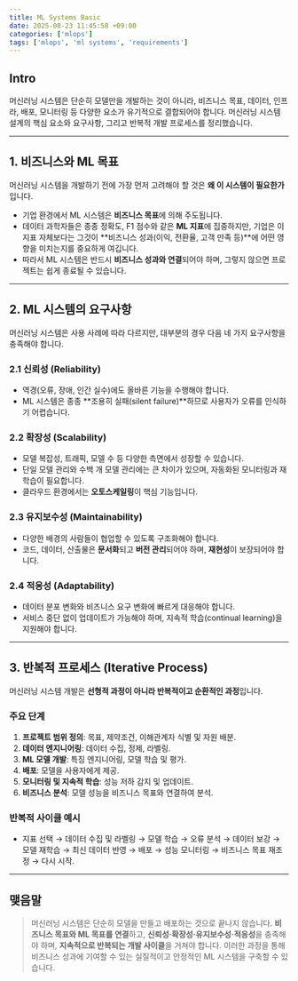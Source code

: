 ```yaml
---
title: ML Systems Basic
date: 2025-08-23 11:45:58 +09:00
categories: ['mlops']
tags: ['mlops', 'ml systems', 'requirements']
---
```


## Intro
머신러닝 시스템은 단순히 모델만을 개발하는 것이 아니라, 비즈니스 목표, 데이터, 인프라, 배포, 모니터링 등 다양한 요소가 유기적으로 결합되어야 합니다. 
머신러닝 시스템 설계의 핵심 요소와 요구사항, 그리고 반복적 개발 프로세스를 정리했습니다.

---

## 1. 비즈니스와 ML 목표

머신러닝 시스템을 개발하기 전에 가장 먼저 고려해야 할 것은 **왜 이 시스템이 필요한가**입니다.

- 기업 환경에서 ML 시스템은 **비즈니스 목표**에 의해 주도됩니다.
- 데이터 과학자들은 종종 정확도, F1 점수와 같은 **ML 지표**에 집중하지만, 기업은 이 지표 자체보다는 그것이 **비즈니스 성과(이익, 전환율, 고객 만족 등)**에 어떤 영향을 미치는지를 중요하게 여깁니다.
- 따라서 ML 시스템은 반드시 **비즈니스 성과와 연결**되어야 하며, 그렇지 않으면 프로젝트는 쉽게 종료될 수 있습니다.

---

## 2. ML 시스템의 요구사항

머신러닝 시스템은 사용 사례에 따라 다르지만, 대부분의 경우 다음 네 가지 요구사항을 충족해야 합니다.

### 2.1 신뢰성 (Reliability)
- 역경(오류, 장애, 인간 실수)에도 올바른 기능을 수행해야 합니다.
- ML 시스템은 종종 **조용히 실패(silent failure)**하므로 사용자가 오류를 인식하기 어렵습니다.

### 2.2 확장성 (Scalability)
- 모델 복잡성, 트래픽, 모델 수 등 다양한 측면에서 성장할 수 있습니다.
- 단일 모델 관리와 수백 개 모델 관리에는 큰 차이가 있으며, 자동화된 모니터링과 재학습이 필요합니다.
- 클라우드 환경에서는 **오토스케일링**이 핵심 기능입니다.

### 2.3 유지보수성 (Maintainability)
- 다양한 배경의 사람들이 협업할 수 있도록 구조화해야 합니다.
- 코드, 데이터, 산출물은 **문서화**되고 **버전 관리**되어야 하며, **재현성**이 보장되어야 합니다.

### 2.4 적응성 (Adaptability)
- 데이터 분포 변화와 비즈니스 요구 변화에 빠르게 대응해야 합니다.
- 서비스 중단 없이 업데이트가 가능해야 하며, 지속적 학습(continual learning)을 지원해야 합니다.

---

## 3. 반복적 프로세스 (Iterative Process)

머신러닝 시스템 개발은 **선형적 과정이 아니라 반복적이고 순환적인 과정**입니다.

### 주요 단계
1. **프로젝트 범위 정의**: 목표, 제약조건, 이해관계자 식별 및 자원 배분.
2. **데이터 엔지니어링**: 데이터 수집, 정제, 라벨링.
3. **ML 모델 개발**: 특징 엔지니어링, 모델 학습 및 평가.
4. **배포**: 모델을 사용자에게 제공.
5. **모니터링 및 지속적 학습**: 성능 저하 감지 및 업데이트.
6. **비즈니스 분석**: 모델 성능을 비즈니스 목표와 연결하여 분석.

### 반복적 사이클 예시
- 지표 선택 → 데이터 수집 및 라벨링 → 모델 학습 → 오류 분석 → 데이터 보강 → 모델 재학습 → 최신 데이터 반영 → 배포 → 성능 모니터링 → 비즈니스 목표 재조정 → 다시 시작.

---

## 맺음말
> 머신러닝 시스템은 단순히 모델을 만들고 배포하는 것으로 끝나지 않습니다. 
> **비즈니스 목표와 ML 목표를 연결**하고, **신뢰성·확장성·유지보수성·적응성**을 충족해야 하며, **지속적으로 반복되는 개발 사이클**을 거쳐야 합니다. 
> 이러한 과정을 통해 비즈니스 성과에 기여할 수 있는 실질적이고 안정적인 ML 시스템을 구축할 수 있습니다.  

